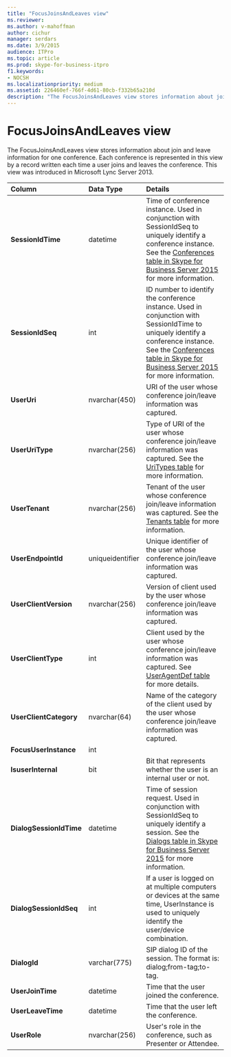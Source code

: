 ```yaml
---
title: "FocusJoinsAndLeaves view"
ms.reviewer: 
ms.author: v-mahoffman
author: cichur
manager: serdars
ms.date: 3/9/2015
audience: ITPro
ms.topic: article
ms.prod: skype-for-business-itpro
f1.keywords:
- NOCSH
ms.localizationpriority: medium
ms.assetid: 226460ef-766f-4d61-80cb-f332b65a210d
description: "The FocusJoinsAndLeaves view stores information about join and leave information for one conference. Each conference is represented in this view by a record written each time a user joins and leaves the conference. This view was introduced in Microsoft Lync Server 2013."
---
```


# FocusJoinsAndLeaves view
 
The FocusJoinsAndLeaves view stores information about join and leave information for one conference. Each conference is represented in this view by a record written each time a user joins and leaves the conference. This view was introduced in Microsoft Lync Server 2013.
  
|**Column**|**Data Type**|**Details**|
|:-----|:-----|:-----|
|**SessionIdTime** <br/> |datetime  <br/> |Time of conference instance. Used in conjunction with SessionIdSeq to uniquely identify a conference instance. See the [Conferences table in Skype for Business Server 2015](conferences.md) for more information. <br/> |
|**SessionIdSeq** <br/> |int  <br/> |ID number to identify the conference instance. Used in conjunction with SessionIdTime to uniquely identify a conference instance. See the [Conferences table in Skype for Business Server 2015](conferences.md) for more information. <br/> |
|**UserUri** <br/> |nvarchar(450)  <br/> |URI of the user whose conference join/leave information was captured.  <br/> |
|**UserUriType** <br/> |nvarchar(256)  <br/> |Type of URI of the user whose conference join/leave information was captured. See the [UriTypes table](uritypes.md) for more information. <br/> |
|**UserTenant** <br/> |nvarchar(256)  <br/> |Tenant of the user whose conference join/leave information was captured. See the [Tenants table](tenants.md) for more information. <br/> |
|**UserEndpointId** <br/> |uniqueidentifier  <br/> |Unique identifier of the user whose conference join/leave information was captured.  <br/> |
|**UserClientVersion** <br/> |nvarchar(256)  <br/> |Version of client used by the user whose conference join/leave information was captured.  <br/> |
|**UserClientType** <br/> |int  <br/> |Client used by the user whose conference join/leave information was captured. See [UserAgentDef table](useragentdef.md) for more details. <br/> |
|**UserClientCategory** <br/> |nvarchar(64)  <br/> |Name of the category of the client used by the user whose conference join/leave information was captured.  <br/> |
|**FocusUserInstance** <br/> |int  <br/> ||
|**IsuserInternal** <br/> |bit  <br/> |Bit that represents whether the user is an internal user or not.  <br/> |
|**DialogSessionIdTime** <br/> |datetime  <br/> |Time of session request. Used in conjunction with SessionIdSeq to uniquely identify a session. See the [Dialogs table in Skype for Business Server 2015](dialogs.md) for more information. <br/> |
|**DialogSessionIdSeq** <br/> |int  <br/> |If a user is logged on at multiple computers or devices at the same time, UserInstance is used to uniquely identify the user/device combination.  <br/> |
|**DialogId** <br/> |varchar(775)  <br/> |SIP dialog ID of the session. The format is: dialog;from-tag;to-tag.  <br/> |
|**UserJoinTime** <br/> |datetime  <br/> |Time that the user joined the conference.  <br/> |
|**UserLeaveTime** <br/> |datetime  <br/> |Time that the user left the conference.  <br/> |
|**UserRole** <br/> |nvarchar(256)  <br/> |User's role in the conference, such as Presenter or Attendee.  <br/> |
   

